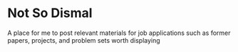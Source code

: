# Not So Dismal

A place for me to post relevant materials for job applications such as former papers, projects, and problem sets worth displaying
